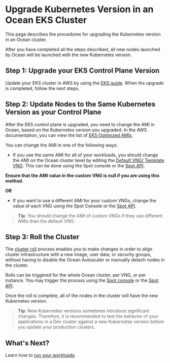 # Upgrade Kubernetes Version in an Ocean EKS Cluster

This page describes the procedures for upgrading the Kubernetes version in an Ocean cluster.

After you have completed all the steps described, all new nodes launched by Ocean will be launched with the new Kubernetes version.

## Step 1: Upgrade your EKS Control Plane Version

Update your EKS cluster in AWS by using the [EKS guide](https://docs.aws.amazon.com/eks/latest/userguide/update-cluster.html). When the upgrade is completed, follow the next steps.

## Step 2: Update Nodes to the Same Kubernetes Version as your Control Plane

After the EKS control plane is upgraded, you need to change the AMI in Ocean, based on the Kubernetes version you upgraded. In the AWS documentation, you can view the list of [EKS Optimized AMIs](https://docs.aws.amazon.com/eks/latest/userguide/eks-optimized-ami.html).

You can change the AMI in one of the following ways:

- If you use the same AMI for all of your workloads, you should change the AMI on the Ocean cluster level by editing the [Default VNG/ Template VNG](https://docs.spot.io/ocean/features/vngs/?id=default-vng). This can be done using the Spot console or the [Spot API](https://docs.spot.io/api/#operation/OceanAWSClusterUpdate).

**Ensure that the AMI value in the custom VNG is null if you are using this method.**

**OR**

- If you want to use a different AMI for your custom VNGs, change the value of each VNG using the Spot Console or the [Spot API](https://docs.spot.io/api/#operation/OceanAWSLaunchSpecUpdate).

> **Tip**: You should change the AMI of custom VNGs if they use different AMIs than the default VNG.

## Step 3: Roll the Cluster

The [cluster roll](ocean/features/roll?id=create-a-roll) process enables you to make changes in order to align cluster infrastructure with a new image, user data, or security groups, without having to disable the Ocean Autoscaler or manually detach nodes in the cluster.

Rolls can be triggered for the whole Ocean cluster, per VNG, or per instance. You may trigger the process using the [Spot console](ocean/features/roll?id=start-a-cluster-roll) or the [Spot API](https://docs.spot.io/api/#operation/oceanAwsRollInit).

Once the roll is complete, all of the nodes in the cluster will have the new Kubernetes version.

> **Tip**: New Kubernetes versions sometimes introduce significant changes. Therefore, it is recommended to test the behavior of your applications in a Dev cluster against a new Kubernetes version before you update your production clusters.

## What's Next?

Learn how to [run your workloads](ocean/tutorials/run-workloads).
